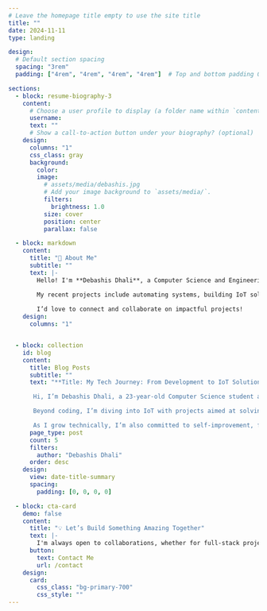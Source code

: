 ```yaml
---
# Leave the homepage title empty to use the site title
title: ""
date: 2024-11-11
type: landing

design:
  # Default section spacing
  spacing: "3rem"
  padding: ["4rem", "4rem", "4rem", "4rem"]  # Top and bottom padding 0, left and right padding 2rem

sections:
  - block: resume-biography-3
    content:
      # Choose a user profile to display (a folder name within `content/authors/`)
      username: 
      text: ""
      # Show a call-to-action button under your biography? (optional)
    design:
      columns: "1"
      css_class: gray
      background: 
        color: 
        image: 
          # assets/media/debashis.jpg
          # Add your image background to `assets/media/`.
          filters:
            brightness: 1.0
          size: cover
          position: center
          parallax: false

  - block: markdown
    content:
      title: "🌱 About Me"
      subtitle: ""
      text: |-
        Hello! I'm **Debashis Dhali**, a Computer Science and Engineering student at Jahangirnagar University with a strong passion for becoming a full-stack developer. Currently, I'm in my third year, dedicating myself to mastering both frontend and backend development. My journey began with HTML, CSS, and JavaScript, and now I'm diving deeper into **React.js** and **IoT** development.

        My recent projects include automating systems, building IoT solutions to enhance agriculture and water monitoring, and tackling problem-solving challenges on platforms like Codeforces. I love exploring new technologies and am always looking for innovative ways to apply my skills.
        
        I’d love to connect and collaborate on impactful projects!
    design:
      columns: "1"


  - block: collection
    id: blog
    content:
      title: Blog Posts
      subtitle: ""
      text: "**Title: My Tech Journey: From Development to IoT Solutions**

       Hi, I’m Debashis Dhali, a 23-year-old Computer Science student at Jahangirnagar University. Starting with frontend development—HTML, CSS, JavaScript, and React—my goal is to become a full-stack developer, hopefully at Google. To get there, I’m following a structured roadmap to deepen my skills across all aspects of web development.

       Beyond coding, I’m diving into IoT with projects aimed at solving local issues. Inspired by Bangladesh’s “More Fish” project, I’m working on a device to monitor water quality in ponds, helping fish farmers increase yields. Another project automates the pre-exam process at my university, reducing time and effort for students through online applications and mobile banking.

       As I grow technically, I’m also committed to self-improvement, focusing on discipline and health. I document my journey through YouTube and blogging, sharing insights as I learn. Each project and challenge brings me closer to my vision of using tech to make a difference!"
      page_type: post
      count: 5
      filters:
        author: "Debashis Dhali"
      order: desc
    design:
      view: date-title-summary
      spacing:
        padding: [0, 0, 0, 0]

  - block: cta-card
    demo: false
    content:
      title: "💡 Let’s Build Something Amazing Together"
      text: |-
        I'm always open to collaborations, whether for full-stack projects, IoT innovations, or tackling real-world challenges with tech. Feel free to reach out if you have an idea or project in mind!
      button:
        text: Contact Me
        url: /contact
    design:
      card:
        css_class: "bg-primary-700"
        css_style: ""
---
```


